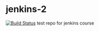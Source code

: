 # jenkins-2
[![Build Status](http://16.170.62.179:8080/buildStatus/icon?job=Pipelines%2Fgithub%2Fgithub-scripts-pipeline)](http://16.170.62.179:8080/job/Pipelines/job/github/job/github-scripts-pipeline/)
test repo for jenkins course
